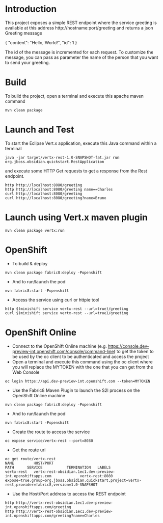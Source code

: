 # Introduction

This project exposes a simple REST endpoint where the service greeting is available at this address http://hostname:port/greeting and returns a json Greeting message

{
    "content": "Hello, World!",
    "id": 1
}

The id of the message is incremented for each request. To customize the message, you can pass as parameter the name of the person that you want to send your greeting.

# Build

To build the project, open a terminal and execute this apache maven command

```
mvn clean package
```

# Launch and Test

To start the Eclipse Vert.x application, execute this Java command within a terminal

```
java -jar target/vertx-rest-1.0-SNAPSHOT-fat.jar run org.jboss.obsidian.quickstart.RestApplication
```

and execute some HTTP Get requests to get a response from the Rest endpoint.

```
http http://localhost:8080/greeting
http http://localhost:8080/greeting name==Charles
curl http://localhost:8080/greeting
curl http://localhost:8080/greeting?name=Bruno
```

# Launch using Vert.x maven plugin

```
mvn clean package vertx:run
```

# OpenShift

- To build & deploy

```
mvn clean package fabric8:deploy -Popenshift
```
- And to run/launch the pod

```
mvn fabric8:start -Popenshift
```

- Access the service using curl or httpie tool

```
http $(minishift service vertx-rest --url=true)/greeting
curl $(minishift service vertx-rest --url=true)/greeting
```

# OpenShift Online

- Connect to the OpenShift Online machine (e.g. https://console.dev-preview-int.openshift.com/console/command-line) to get the token to be used by the oc client to be authenticated and access the project
- Open a terminal and execute this command using the oc client where you will replace the MYTOKEN with the one that you can get from the Web Console
```
oc login https://api.dev-preview-int.openshift.com --token=MYTOKEN
```
- Use the Fabric8 Maven Plugin to launch the S2I process on the OpenShift Online machine
```
mvn clean package fabric8:deploy -Popenshift
```
- And to run/launch the pod
```
mvn fabric8:start -Popenshift
```
- Create the route to access the service 
```
oc expose service/vertx-rest --port=8080 
```
- Get the route url
```
oc get route/vertx-rest
NAME         HOST/PORT                                                    PATH      SERVICE           TERMINATION   LABELS
vertx-rest   vertx-rest-obsidian.1ec1.dev-preview-int.openshiftapps.com             vertx-rest:8080                 expose=true,group=org.jboss.obsidian.quickstart,project=vertx-rest,provider=fabric8,version=1.0-SNAPSHOT
```
- Use the Host/Port address to access the REST endpoint
```
http http://vertx-rest-obsidian.1ec1.dev-preview-int.openshiftapps.com/greeting
http http://vertx-rest-obsidian.1ec1.dev-preview-int.openshiftapps.com/greeting?name=Charles
```


